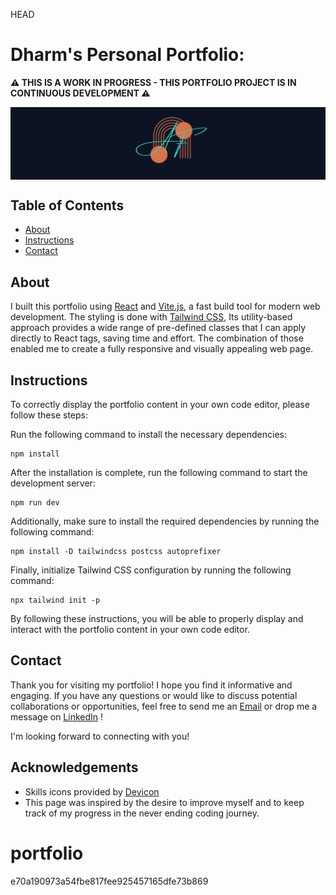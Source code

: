  HEAD
# Dharm's Personal Portfolio:

**⚠️ THIS IS A WORK IN PROGRESS - THIS PORTFOLIO PROJECT IS IN CONTINUOUS DEVELOPMENT ⚠️**

<div style="display: flex; justify-content: center; margin-bottom: 20px;">
    <img src="src/assets/logoGif.gif" width="650" alt="logo">
    </br>
</div>



## Table of Contents

- [About](#about)
- [Instructions](#instructions)
- [Contact](#contact)


## About
I built this portfolio using [React](https://reactjs.org/) and [Vite.js](https://vitejs.dev/), a fast build tool for modern web development. The styling is done with [Tailwind CSS](https://tailwindcss.com/), Its utility-based approach provides a wide range of pre-defined classes that I can apply directly to React tags, saving time and effort. 
The combination of those enabled me to create a fully responsive and visually appealing web page.



## Instructions

To correctly display the portfolio content in your own code editor, please follow these steps:

Run the following command to install the necessary dependencies:
```console
npm install
```

After the installation is complete, run the following command to start the development server:
```console
npm run dev
```

Additionally, make sure to install the required dependencies by running the following command:
```console
npm install -D tailwindcss postcss autoprefixer
```
Finally, initialize Tailwind CSS configuration by running the following command:
```console
npx tailwind init -p
```

By following these instructions, you will be able to properly display and interact with the portfolio content in your own code editor.


## Contact

Thank you for visiting my portfolio! I hope you find it informative and engaging. If you have any questions or would like to discuss potential collaborations or opportunities, feel free to send me an [Email](mailto:dagardharm31503@gmail.com) or drop me a message on [LinkedIn](https://www.linkedin.com/in/dharm-singh-dagar-4bb36628a/) !

I'm looking forward to connecting with you!

## Acknowledgements

- Skills icons provided by <a href='https://devicon.dev/' target='_blank'>Devicon</a>
- This page was inspired by the desire to improve myself and to keep track of my progress in the never ending coding journey.
# portfolio
 e70a190973a54fbe817fee925457165dfe73b869
